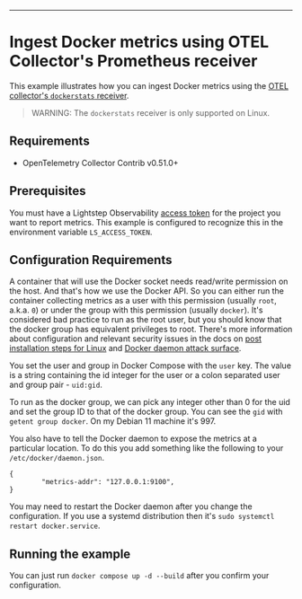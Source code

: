 ---
# Ingest Docker metrics using OTEL Collector's Prometheus receiver

This example illustrates how you can ingest Docker metrics using the [OTEL collector's `dockerstats` receiver](https://github.com/open-telemetry/opentelemetry-collector-contrib/tree/main/receiver/dockerstatsreceiver). 

> WARNING: The `dockerstats` receiver is only supported on Linux.

## Requirements

* OpenTelemetry Collector Contrib v0.51.0+

## Prerequisites

You must have a Lightstep Observability [access token](/docs/create-and-manage-access-tokens) for the project you want to report metrics. This example is configured to recognize this in the environment variable `LS_ACCESS_TOKEN`.

## Configuration Requirements

A container that will use the Docker socket needs read/write permission on the host. And that's how we use the Docker API. So you can either run the container collecting metrics as a user with this permission (usually `root`, a.k.a. `0`) or under the group with this permission (usually `docker`). It's considered bad practice to run as the root user, but you should know that the docker group has equivalent privileges to root. There's more information about configuration and relevant security issues in the docs on [post installation steps for Linux](https://docs.docker.com/engine/install/linux-postinstall/) and [Docker daemon attack surface](https://docs.docker.com/engine/security/#docker-daemon-attack-surface).

You set the user and group in Docker Compose with the `user` key. The value is a string containing the id integer for the user or a colon separated user and group pair - `uid:gid`.

To run as the docker group, we can pick any integer other than 0 for the uid and set the group ID to that of the docker group. You can see the `gid` with `getent group docker`. On my Debian 11 machine it's 997. 

You also have to tell the Docker daemon to expose the metrics at a particular location. To do this you add something like the following to your `/etc/docker/daemon.json`. 

```
{
        "metrics-addr": "127.0.0.1:9100",
}
```

You may need to restart the Docker daemon after you change the configuration. If you use a systemd distribution then it's `sudo systemctl restart docker.service`.

## Running the example

You can just run `docker compose up -d --build` after you confirm your configuration.
